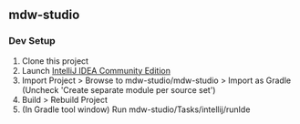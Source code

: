 ## mdw-studio

### Dev Setup
1. Clone this project
2. Launch [IntelliJ IDEA Community Edition](https://www.jetbrains.com/idea/download)
3. Import Project > Browse to mdw-studio/mdw-studio > Import as Gradle
   (Uncheck 'Create separate module per source set')
4. Build > Rebuild Project
5. (In Gradle tool window) Run mdw-studio/Tasks/intellij/runIde
